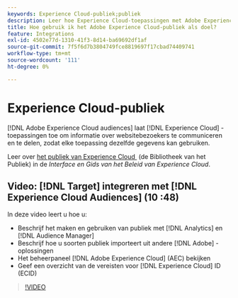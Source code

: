 ```yaml
---
keywords: Experience Cloud-publiek;publiek
description: Leer hoe Experience Cloud-toepassingen met Adobe Experience Cloud-toepassingen kunnen communiceren en informatie over websitebezoekers kunnen delen met andere Adobe-toepassingen.
title: Hoe gebruik ik het Adobe Experience Cloud-publiek als doel?
feature: Integrations
exl-id: 4502e77d-1310-41f3-8d14-ba69692df1af
source-git-commit: 7f5f6d7b3804749fce8819697f17cbad74409741
workflow-type: tm+mt
source-wordcount: '111'
ht-degree: 0%

---
```


# Experience Cloud-publiek

[!DNL Adobe Experience Cloud audiences] laat [!DNL Experience Cloud] -toepassingen toe om informatie over websitebezoekers te communiceren en te delen, zodat elke toepassing dezelfde gegevens kan gebruiken.

Leer over [&#x200B; het publiek van Experience Cloud &#x200B;](https://experienceleague.adobe.com/docs/core-services/interface/audiences/audience-library.html?lang=nl-NL) (de Bibliotheek van het Publiek) in de *Interface en Gids van het Beleid van Experience Cloud*.

## Video: [!DNL Target] integreren met [!DNL Experience Cloud Audiences] (10 :48)

In deze video leert u hoe u:

* Beschrijf het maken en gebruiken van publiek met [!DNL Analytics] en [!DNL Audience Manager]
* Beschrijf hoe u soorten publiek importeert uit andere [!DNL Adobe] -oplossingen
* Het beheerpaneel [!DNL Adobe Experience Cloud] (AEC) bekijken
* Geef een overzicht van de vereisten voor [!DNL Experience Cloud] ID (ECID)

>[!VIDEO](https://video.tv.adobe.com/v/35152)
